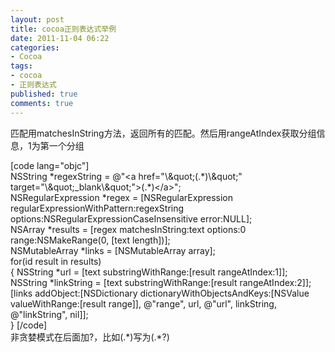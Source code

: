 ```yaml
---
layout: post
title: cocoa正则表达式举例
date: 2011-11-04 06:22
categories:
- Cocoa
tags:
- cocoa
- 正则表达式
published: true
comments: true
---
```

<p>匹配用matchesInString方法，返回所有的匹配。然后用rangeAtIndex获取分组信息，1为第一个分组</p>

<p>[code lang="objc"]<br />
NSString *regexString = @&quot;&lt;a href=&quot;\&amp;quot;(.*)\&amp;quot;&quot; target=&quot;\&amp;quot;_blank\&amp;quot;&quot;&gt;(.*)&lt;/a&gt;&quot;;<br />
NSRegularExpression *regex = [NSRegularExpression regularExpressionWithPattern:regexString options:NSRegularExpressionCaseInsensitive error:NULL];<br />
NSArray *results = [regex matchesInString:text options:0 range:NSMakeRange(0, [text length])];<br />
NSMutableArray *links = [NSMutableArray array];<br />
for(id result in results)<br />
{
    NSString *url = [text substringWithRange:[result rangeAtIndex:1]];<br />
    NSString *linkString = [text substringWithRange:[result rangeAtIndex:2]];<br />
    [links addObject:[NSDictionary dictionaryWithObjectsAndKeys:[NSValue valueWithRange:[result range]], @&quot;range&quot;, url, @&quot;url&quot;, linkString, @&quot;linkString&quot;, nil]];<br />
}
[/code]<br />
非贪婪模式在后面加?，比如(.*)写为(.*?)</p>
